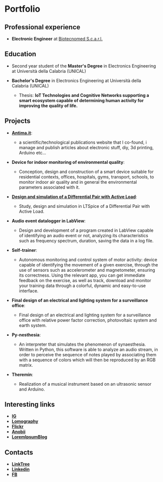 # Portfolio

## Professional experience
- **Electronic Engineer** at [Biotecnomed S.c.a.r.l.](https://www.biotecnomed.it/)


## Education
- Second year student of the **Master's Degree** in Electronics Engineering at Università della Calabria (UNICAL)

- **Bachelor's Degree** in Electronics Engineering at Università della Calabria (UNICAL)
    - Thesis: __IoT Technologies and Cognitive Networks supporting a smart ecosystem capable of determining human activity for improving the quality of life.__


## Projects
- **[Antima.it](https://antima.it/)**:
    - a scientific/technological publications website that I co-found, i manage and publish articles about electronic stuff, diy, 3d printing, Arduino etc...

- **Device for indoor monitoring of environmental quality**:
    - Conception, design and construction of a smart device suitable for residential contexts, offices, hospitals, gyms, transport, schools, to monitor indoor air quality and in general the environmental parameters associated with it.

- **[Design and simulation of a Differential Pair with Active Load](https://github.com/DeanSupertramp/Progettazione_di_Circuiti_Integrati_Analogici)**:
    - Study, design and simulation in LTSpice of a Differential Pair with Active Load.

- **Audio event datalogger in LabView**:
    - Design and development of a program created in LabView capable of identifying an audio event or not, analyzing its characteristics such as frequency spectrum, duration, saving the data in a log file.

- **Self-trainer**:
    - Autonomous monitoring and control system of motor activity: device capable of identifying the movement of a given exercise, through the use of sensors such as accelerometer and magnetometer, ensuring its correctness. Using the relevant app, you can get immediate feedback on the exercise, as well as track, download and monitor your training data through a colorful, dynamic and easy-to-use interface.

- **Final design of an electrical and lighting system for a surveillance office**:
    - Final design of an electrical and lighting system for a surveillance office with relative power factor correction, photovoltaic system and earth system.

- **Py-nesthesia**:
    - An interpreter that simulates the phenomenon of synaesthesia. Written in Python, this software is able to analyze an audio stream, in order to perceive the sequence of notes played by associating them with a sequence of colors which will then be reproduced by an RGB matrix.

- **Theremin**:
    - Realization of a musical instrument based on an ultrasonic sensor and Arduino.


## Interesting links
- **[IG](https://www.instagram.com/dean_supertramp/)**
- **[Lomography](https://www.lomography.com/homes/deansupertramp)**
- **[Flickr](https://www.flickr.com/photos/deansupertramp/)**
- **[Anobii](http://www.anobii.com/deandondan/profile)**
- **[LoremIpsumBlog](https://theloremipsumblog.wordpress.com/)**


## Contacts
- **[LinkTree](https://linktr.ee/dean_supertramp)**
- **[Linkedin](https://www.linkedin.com/in/andrea-alecce/)**
- **[FB](https://www.facebook.com/andrea.d.alecce)**
